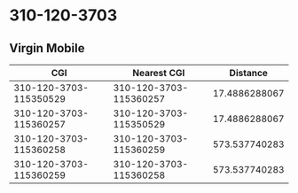 # 310-120-3703
## Virgin Mobile


| CGI | Nearest CGI | Distance |
|-----|-------------|----------|
| 310-120-3703-115350529 | 310-120-3703-115360257 | 17.4886288067 |
| 310-120-3703-115360257 | 310-120-3703-115350529 | 17.4886288067 |
| 310-120-3703-115360258 | 310-120-3703-115360259 | 573.537740283 |
| 310-120-3703-115360259 | 310-120-3703-115360258 | 573.537740283 |
